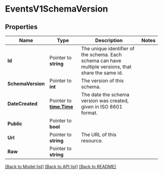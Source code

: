 # EventsV1SchemaVersion

## Properties

Name | Type | Description | Notes
------------ | ------------- | ------------- | -------------
**Id** | Pointer to **string** | The unique identifier of the schema. Each schema can have multiple versions, that share the same id. |
**SchemaVersion** | Pointer to **int** | The version of this schema. |
**DateCreated** | Pointer to [**time.Time**](time.Time.md) | The date the schema version was created, given in ISO 8601 format. |
**Public** | Pointer to **bool** |  |
**Url** | Pointer to **string** | The URL of this resource. |
**Raw** | Pointer to **string** |  |

[[Back to Model list]](../README.md#documentation-for-models) [[Back to API list]](../README.md#documentation-for-api-endpoints) [[Back to README]](../README.md)


